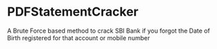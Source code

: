 # PDFStatementCracker
A Brute Force based method to crack SBI Bank if you forgot the Date of Birth registered for that account or mobile number 
